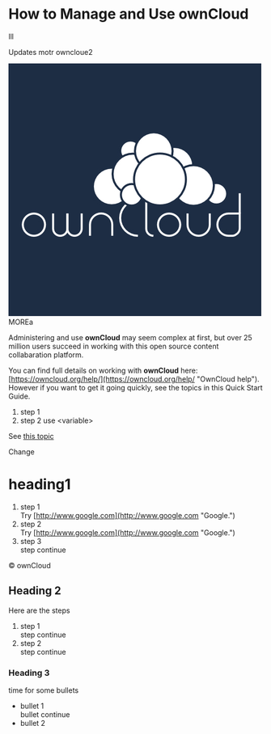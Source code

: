 # How to Manage and Use **ownCloud** #

lll

Updates motr  owncloue2

![ownCloud logo](Graphics\logo.jpg)  
MOREa

Administering and use **ownCloud** may seem complex at first, but over 25 million users succeed in working with this open source content collabaration platform.

You can find full details on working with **ownCloud** here: [https://owncloud.org/help/](https://owncloud.org/help/ "OwnCloud help"). However if you want to get it going quickly, see the topics in this Quick Start Guide.
  
1. step 1  
2. step 2 use &lt;variable&gt;  

See [this topic](/heading1/)

Change

# heading1 #
1. step 1  
Try [http://www.google.com](http://www.google.com "Google.")
1. step 2  
Try [http://www.google.com](http://www.google.com "Google.")
1. step 3  
step continue  

&copy; ownCloud
## Heading 2 ##

Here are the steps

1. step 1  
step continue  
1. step 2  
step continue  

### Heading 3 ###
time for some bullets 

- bullet 1  
bullet continue 
- bullet 2